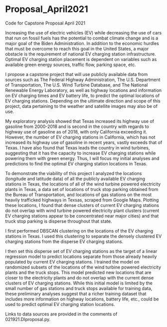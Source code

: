 # Proposal_April2021
Code for Capstone Proposal April 2021

Increasing the use of electric vehicles (EV) while decreasing the use of cars that run on fossil fuels has the potential to combat climate change and is a major goal of the Biden Administration. In addition to the economic hurdles that must be overcome to reach this goal in the United States, a major obstacle is the requirement of national EV charging station infrastructure. Optimal EV charging station placement is dependent on variables such as available green energy sources, traffic flow, parking space, etc.

I propose a capstone project that will use publicly available data from sources such as The Federal Highway Administration, The U.S. Department of Transportation, The U.S. Wind Turbine Database, and The National Renewable Energy Laboratory, as well as highway locations and information on EV charging times and EV battery life, to predict the optimal locations of EV charging stations. Depending on the ultimate direction and scope of this project, data pertaining to the weather and satellite images may also be of use.

My exploratory analysis showed that Texas increased its highway use of gasoline from 2000-2018 and is second in the country with regards to highway use of gasoline as of 2018, with only California exceeding it. However, the number of EV charging stations in California, which has not increased its highway use of gasoline in recent years, vastly exceeds that of Texas. I have also found that Texas leads the country in wind turbines, suggesting that it has the capacity to increase EV charging stations while powering them with green energy. Thus, I will focus my initial analyses and predictions to find the optimal EV charging station locations in Texas.

To demonstrate the viability of this project I analyzed the locations (longitude and latitude data) of all the publicly available EV charging stations in Texas, the locations of all of the wind turbine powered electricity plants in Texas, a data set of locations of truck stop parking obtained from the Bureau of Transportation, and locations of gas stations on the most heavily trafficked highways in Texsas, scraped from Google Maps. Plotting these locations, I found that dense clusters of current EV charging stations do not overlap with wind turbine powered electricity plant clusters (current EV charging stations appear to be concentrated near major cities) and that truck stop parking is disperse throughout that state.

I first performed DBSCAN clustering on the locations of the EV charging stations in Texas. I used this clustering to separate the densely clustered EV charging stations from the disperse EV charging stations. 

I then set this disperse set of EV charging stations as the target of a linear regression model to predict locations separate from those already heavily populated by current EV charging stations. I trained the model on randomized subsets of the locations of the wind turbine powered electricity plants and the truck stops. This model predicted new locations that are closer to the electricity plants and do not overlap with the current dense clusters of EV charging stations.  While this initial model is limited by the small number of gas stations and truck stops available for training data, these preliminary analyses suggest that a richer training dataset that includes more information on highway locations, battery life, etc., could be used to predict optimal EV charging station locations.

Links to data sources are provided in the comments of 021921.DIproposal.py.
